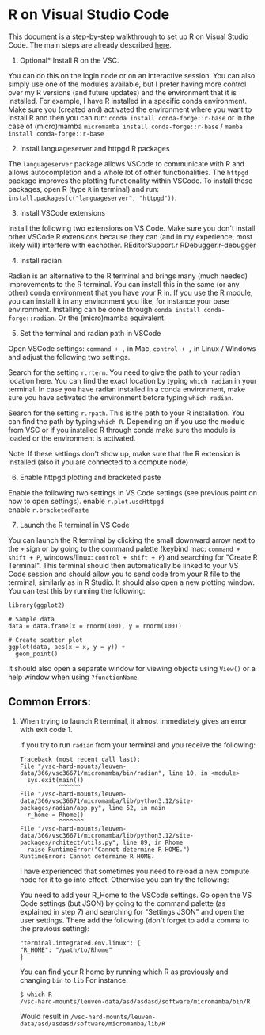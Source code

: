 # R on Visual Studio Code

This document is a step-by-step walkthrough to set up R on Visual Studio Code. The main steps are already described [here](https://github.com/REditorSupport/vscode-R).

1. Optional* Install R on the VSC.

You can do this on the login node or on an interactive session. You can also simply use one of the modules available, but I prefer having more control over my R versions (and future updates) and the environment that it is installed.
For example, I have R installed in a specific conda environment.
Make sure you (created and) activated the environment where you want to install R and then you can run:
`conda install conda-forge::r-base` or in the case of (micro)mamba `micromamba install conda-forge::r-base` / `mamba install conda-forge::r-base`

2. Install languageserver and httpgd R packages

The `languageserver` package allows VSCode to communicate with R and allows autocompletion and a whole lot of other functionalities. The `httpgd` package improves the plotting functionality within VSCode.
To install these packages, open R (type `R` in terminal) and run: `install.packages(c("languageserver", "httpgd"))`.

3. Install VSCode extensions

Install the following two extensions on VS Code. Make sure you don't install other VSCode R extensions because they can (and in my experience, most likely will) interfere with eachother.
REditorSupport.r
RDebugger.r-debugger

4. Install radian

Radian is an alternative to the R terminal and brings many (much needed) improvements to the R terminal. You can install this in the same (or any other) conda environment that you have your R in. If you use the R module, you can install it in any environment you like, for instance your base environment. Installing can be done through `conda install conda-forge::radian`.
Or the (micro)mamba equivalent.

5. Set the terminal and radian path in VSCode

Open VSCode settings: `command + ,` in Mac, `control + ,` in Linux / Windows and adjust the following two settings.

Search for the setting `r.rterm`. You need to give the path to your radian location here. You can find the exact location by typing `which radian` in your terminal. In case you have radian installed in a conda environment, make sure you have activated the environment before typing `which radian`.

Search for the setting `r.rpath`. This is the path to your R installation. You can find the path by typing `which R`. Depending on if you use the module from VSC or if you installed R through conda make sure the module is loaded or the environment is activated.

Note: If these settings don't show up, make sure that the R extension is installed (also if you are connected to a compute node)


6. Enable httpgd plotting and bracketed paste

Enable the following two settings in VS Code settings (see previous point on how to open settings).
enable `r.plot.useHttpgd`  
enable `r.bracketedPaste`

7. Launch the R terminal in VS Code

You can launch the R terminal by clicking the small downward arrow next to the `+` sign or by going to the command palette (keybind mac: `command + shift + P`, windows/linux: `control + shift + P`) and searching for "Create R Terminal".
This terminal should then automatically be linked to your VS Code session and should allow you to send code from your R file to the terminal, similarly as in R Studio. It should also open a new plotting window. You can test this by running the following:
```
library(ggplot2)

# Sample data
data = data.frame(x = rnorm(100), y = rnorm(100))

# Create scatter plot
ggplot(data, aes(x = x, y = y)) +
  geom_point()
```

It should also open a separate window for viewing objects using `View()` or a help window when using `?functionName`.

## Common Errors:
1. When trying to launch R terminal, it almost immediately gives an error with exit code 1.

    If you try to run `radian` from your terminal and you receive the following:
    ```
    Traceback (most recent call last):
    File "/vsc-hard-mounts/leuven-data/366/vsc36671/micromamba/bin/radian", line 10, in <module>
      sys.exit(main())
               ^^^^^^
    File "/vsc-hard-mounts/leuven-data/366/vsc36671/micromamba/lib/python3.12/site-packages/radian/app.py", line 52, in main
      r_home = Rhome()
               ^^^^^^^
    File "/vsc-hard-mounts/leuven-data/366/vsc36671/micromamba/lib/python3.12/site-packages/rchitect/utils.py", line 89, in Rhome
      raise RuntimeError("Cannot determine R HOME.")
    RuntimeError: Cannot determine R HOME.
    ```
   I have experienced that sometimes you need to reload a new compute node for it to go into effect. Otherwise you can try the following:
   
   You need to add your R_Home to the VSCode settings.
   Go open the VS Code settings (but JSON) by going to the command palette (as explained in step 7) and searching for "Settings JSON" and open the user settings.
   There add the following (don't forget to add a comma to the previous setting):
   ```
   "terminal.integrated.env.linux": {
   "R_HOME": "/path/to/Rhome"
   }
   ```
   You can find your R home by running which R as previously and changing `bin` to `lib`
   For instance:
   ```
   $ which R
   /vsc-hard-mounts/leuven-data/asd/asdasd/software/micromamba/bin/R
   ```
   Would result in `/vsc-hard-mounts/leuven-data/asd/asdasd/software/micromamba/lib/R`
   
